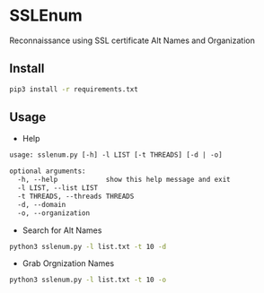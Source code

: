 # SSLEnum
Reconnaissance using SSL certificate Alt Names and Organization

## Install

```bash
pip3 install -r requirements.txt
```


## Usage

- Help 

```txt
usage: sslenum.py [-h] -l LIST [-t THREADS] [-d | -o]

optional arguments:
  -h, --help            show this help message and exit
  -l LIST, --list LIST
  -t THREADS, --threads THREADS
  -d, --domain
  -o, --organization
  ```

- Search for Alt Names

```bash
python3 sslenum.py -l list.txt -t 10 -d
```

- Grab Orgnization Names

```bash
python3 sslenum.py -l list.txt -t 10 -o
```